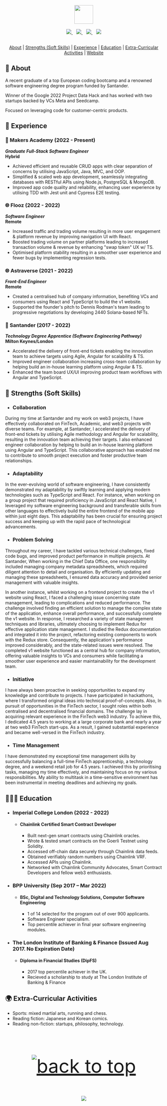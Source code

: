 <div align="center">
  <img  align="center" src="https://media.giphy.com/media/aExP3YOqb6ImBe5HG2/giphy.gif" width="60">
</div>

<br />

<div align="center">
    <a href="https://github.com/davidmeadejr">
        <code><img src="https://img.shields.io/badge/-Profile-000000?style=flat&logo=github&logoColor=ffffff" /></code>
    </a>
    &nbsp;&nbsp;
    <a href="mailto:davidmeadejnrgmail.com">
        <code><img src="https://img.shields.io/badge/-Contact-000000?style=flat&logo=gmail&logoColor=DB4437" /></code>
    </a>
    &nbsp;&nbsp;
    <a href="https://github.com/davidmeadejr/external-curriculum-vitae/blob/master/external-curriculum-vitae-updated.pdf">
        <code><img src="https://img.shields.io/badge/-PDF%20Curriculum%20Vitae-000000?style=flat&logo=github&logoColor=ffffff" /></code>
    </a>
    &nbsp;&nbsp;
    <a href="https://www.linkedin.com/in/davidmeadejr/">
        <code><img src="https://img.shields.io/badge/-LinkedIn-000000?style=flat&logo=linkedin&logoColor=0072b1" /></code>
    </a>
</div>

<br />

<div align="center">

[About](#-about) | [Strengths (Soft Skills)](#-value) | [Experience](#-experience) | [Education](#-education) | [Extra-Curricular Activities](#-extra-curricular-activities) | [Website](https://www.davidmeadejr.com/)

</div>


 ## 🔎 About

A recent graduate of a top European coding bootcamp and a renowned software engineering degree program funded by Santander. 

Winner of the Google 2022 Project Data Hack and has worked with two startups backed by VCs Meta and Seedcamp. 

Focused on leveraging code for customer-centric products.
 
## 💼 Experience

### 🏫 Makers Academy (2022 - Present)
***Graduate Full-Stack Software Engineer***\
**Hybrid**
* Achieved efficient and reusable CRUD apps with clear separation of concerns by utilising JavaScript, Java, MVC, and OOP.
* Simplified & scaled web app development, seamlessly integrating databases with RESTful APIs using Node.js, PostgreSQL & MongoDB.
* Improved app code quality and reliability, enhancing user experience by utilising TDD with Jest unit and Cypress E2E testing.

### 🌐 Flooz (2022 - 2022)
***Software Engineer***\
**Remote**
* Increased traffic and trading volume resulting in more user engagement & platform revenue by improving navigation UI with React.
* Boosted trading volume on partner platforms leading to increased transaction volume & revenue by enhancing "swap token" UX w/ TS.
* Optimised platform stability resulting in a smoother user experience and fewer bugs by implementing regression tests.

### 🌐 Astraverse (2021 - 2022)
***Front-End Engineer***\
**Remote**
* Created a centralised hub of company information, benefiting VCs and consumers using React and TypeScript to build the v1 website.
* Supported the founder's pitch to Dennis Rodman's team leading to progressive negotiations by developing 2440 Solana-based NFTs.

### 🏦 Santander (2017 - 2022)
***Technology Degree Apprentice (Software Engineering Pathway)***\
**Milton Keynes/London**
* Accelerated the delivery of front-end tickets enabling the innovation team to achieve targets using Agile, Angular for scalability & TS.
* Improved engineer collaboration increasing cross-team collaboration by helping build an in-house learning platform using Angular & TS.
* Enhanced the team board UX/UI improving product team workflows with Angular and TypeScript.

## 🤝 Strengths (Soft Skills)

* ### Collaboration
During my time at Santander and my work on web3 projects, I have effectively collaborated on FinTech, Academic, and web3 projects with diverse teams. For example, at Santander, I accelerated the delivery of front-end tickets by utilising Agile methodology and Angular for scalability, resulting in the innovation team achieving their targets. I also enhanced engineer collaboration by helping to build an in-house learning platform using Angular and TypeScript. This collaborative approach has enabled me to contribute to smooth project execution and foster productive team relationships.


* ### Adaptability
In the ever-evolving world of software engineering, I have consistently demonstrated my adaptability by swiftly learning and applying modern technologies such as TypeScript and React. For instance, when working on a group project that required proficiency in JavaScript and React Native, I leveraged my software engineering background and transferable skills from other languages to effectively build the entire frontend of the mobile app within just eight days. This adaptability has been crucial for ensuring project success and keeping up with the rapid pace of technological advancements.

* ### Problem Solving
Throughout my career, I have tackled various technical challenges, fixed code bugs, and improved product performance in multiple projects. At Santander, When working in the Chief Data Office, one responsibility included managing company metadata spreadsheets, which required diligent attention to detail and organisation. By efficiently updating and managing these spreadsheets, I ensured data accuracy and provided senior management with valuable insights. 

In another instance, whilst working on a frontend project to create the v1 website using React, I faced a challenging issue concerning state management, leading to complications and reduced performance. The challenge involved finding an efficient solution to manage the complex state of the application, enhance overall performance, and successfully complete the v1 website. In response, I researched a variety of state management techniques and libraries, ultimately choosing to implement Redux for effective application state management. I studied the Redux documentation and integrated it into the project, refactoring existing components to work with the Redux store. Consequently, the application's performance improved considerably, and the state-related issues were resolved. The completed v1 website functioned as a central hub for company information, offering valuable insights to VCs and consumers while facilitating a smoother user experience and easier maintainability for the development team.

* ### Initiative
I have always been proactive in seeking opportunities to expand my knowledge and contribute to projects. I have participated in hackathons, where I transformed original ideas into technical proof-of-concepts. Also, In pursuit of opportunities in the FinTech sector, I sought roles within both centralised and decentralised financial domains. The challenge lay in acquiring relevant experience in the FinTech web3 industry. To achieve this, I dedicated 4.5 years to working at a large corporate bank and nearly a year at two web3 FinTech start-ups. As a result, I gained substantial experience and became well-versed in the FinTech industry.

* ### Time Management
I have demonstrated my exceptional time management skills by successfully balancing a full-time FinTech apprenticeship, a technology degree, and a weekend retail job for 4.5 years. I achieved this by prioritising tasks, managing my time effectively, and maintaining focus on my various responsibilities. My ability to multitask in a time-sensitive environment has been instrumental in meeting deadlines and achieving my goals.

## 👨🏾‍🎓 Education

* ### Imperial College London (2022 - 2022)
    * #### Chainlink Certified Smart Contract Developer
      * Built next-gen smart contracts using Chainlink oracles.
      * Wrote & tested smart contracts on the Goerli Testnet using Solidity.
      * Accessed off-chain data securely through Chainlink data feeds.
      * Obtained verifiably random numbers using Chainlink VRF.
      * Accessed APIs using Chainlink.
      * Networked with Chainlink Community Advocates, Smart Contract Developers and fellow web3 enthusiasts.

* ### BPP University (Sep 2017 – Mar 2022)
    * #### BSc, Digital and Technology Solutions, Computer Software Engineering
      * 1 of 14 selected for the program out of over 900 applicants.
      * Software Engineer specialism.
      * Top percentile achiever in final year software engineering modules.

* ### The London Institute of Banking & Finance (Issued Aug 2017. No Expiration Date)
    * #### Diploma in Financial Studies (DipFS)
      * 2017 top percentile achiever in the UK.
      * Recieved a scholarship to study at The London Institute of Banking & Finance
  
 ## 🌍 Extra-Curricular Activities
* Sports: mixed martial arts, running and chess.
* Reading fiction: Japanese and Korean comics.
* Reading non-fiction: startups, philosophy, technology.

&nbsp;

 <p align="center" style="font-size: 60px"><a href="#top"><img src="https://img.shields.io/static/v1?label&message=Back+to+Top&color=343c44&style=flat&logo" alt="back to top" /></a></p>


<p align="center">
  <img src="https://capsule-render.vercel.app/api?type=waving&color=gradient&height=110&section=footer&animation=twinkling"/>
</p>

